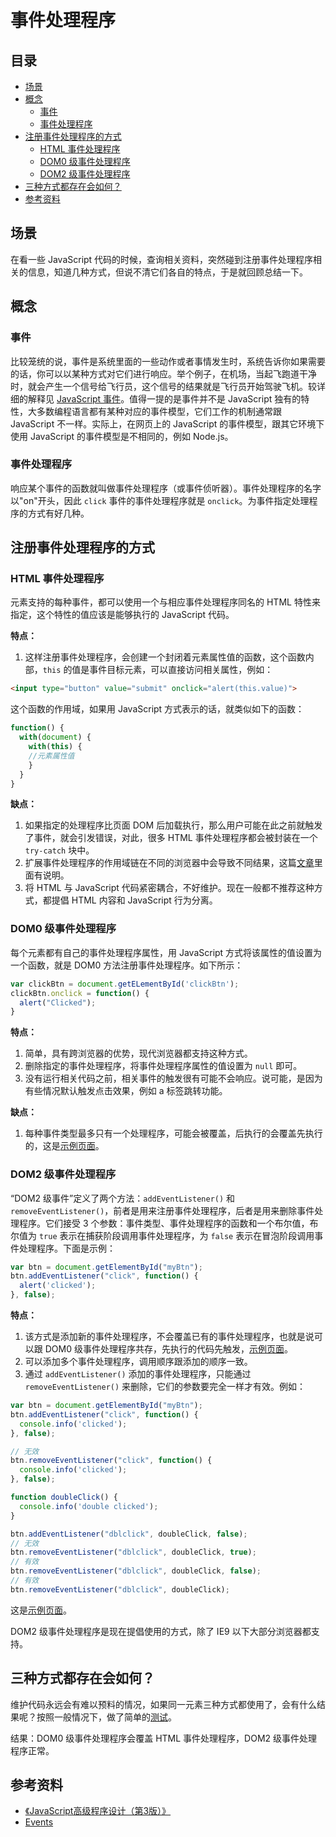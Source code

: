 # 事件处理程序
## 目录
- [场景](#situation)
- [概念](#concept)
  - [事件](#event)
  - [事件处理程序](#handler)
- [注册事件处理程序的方式](#ways)
  - [HTML 事件处理程序](#html)
  - [DOM0 级事件处理程序](#dom0)
  - [DOM2 级事件处理程序](#dom2)
- [三种方式都存在会如何？](#how)
- [参考资料](#reference)
## <a name="situation"></a> 场景
在看一些 JavaScript 代码的时候，查询相关资料，突然碰到注册事件处理程序相关的信息，知道几种方式，但说不清它们各自的特点，于是就回顾总结一下。

## <a name="concept"></a> 概念
### <a name="event"></a> 事件
比较笼统的说，事件是系统里面的一些动作或者事情发生时，系统告诉你如果需要的话，你可以以某种方式对它们进行响应。举个例子，在机场，当起飞跑道干净时，就会产生一个信号给飞行员，这个信号的结果就是飞行员开始驾驶飞机。较详细的解释见 [JavaScript 事件](https://github.com/XXHolic/blog/issues/14)。值得一提的是事件并不是 JavaScript 独有的特性，大多数编程语言都有某种对应的事件模型，它们工作的机制通常跟 JavaScript 不一样。实际上，在网页上的 JavaScript 的事件模型，跟其它环境下使用 JavaScript 的事件模型是不相同的，例如 Node.js。
### <a name="handler"></a> 事件处理程序
响应某个事件的函数就叫做事件处理程序（或事件侦听器）。事件处理程序的名字以"on"开头，因此 `click` 事件的事件处理程序就是 `onclick`。为事件指定处理程序的方式有好几种。

## <a name="ways"></a> 注册事件处理程序的方式
### <a name="html"></a> HTML 事件处理程序
元素支持的每种事件，都可以使用一个与相应事件处理程序同名的 HTML 特性来指定，这个特性的值应该是能够执行的 JavaScript 代码。

**特点：**
1. 这样注册事件处理程序，会创建一个封闭着元素属性值的函数，这个函数内部，`this` 的值是事件目标元素，可以直接访问相关属性，例如：
```html
<input type="button" value="submit" onclick="alert(this.value)">
```

这个函数的作用域，如果用 JavaScript 方式表示的话，就类似如下的函数：
```javascript
function() {
  with(document) {
    with(this) {
    //元素属性值
    }
  }
}
```

**缺点：**
1. 如果指定的处理程序比页面 DOM 后加载执行，那么用户可能在此之前就触发了事件，就会引发错误，对此，很多 HTML 事件处理程序都会被封装在一个 `try-catch` 块中。
2. 扩展事件处理程序的作用域链在不同的浏览器中会导致不同结果，这篇[文章](http://www.jibbering.com/faq/names/event_handler.html)里面有说明。
3. 将 HTML 与 JavaScript 代码紧密耦合，不好维护。现在一般都不推荐这种方式，都提倡 HTML 内容和 JavaScript 行为分离。

### <a name="dom0"></a> DOM0 级事件处理程序
每个元素都有自己的事件处理程序属性，用 JavaScript 方式将该属性的值设置为一个函数，就是 DOM0 方法注册事件处理程序。如下所示：
```javascript
var clickBtn = document.getELementById('clickBtn');
clickBtn.onclick = function() {
  alert("Clicked");
}
```
**特点：**
1. 简单，具有跨浏览器的优势，现代浏览器都支持这种方式。
2. 删除指定的事件处理程序，将事件处理程序属性的值设置为 `null` 即可。
3. 没有运行相关代码之前，相关事件的触发很有可能不会响应。说可能，是因为有些情况默认触发点击效果，例如 a 标签跳转功能。

**缺点：**
1. 每种事件类型最多只有一个处理程序，可能会被覆盖，后执行的会覆盖先执行的，这是[示例页面](https://xxholic.github.io/lab/lab-js/18/dom0-click.html)。

### <a name="dom2"></a> DOM2 级事件处理程序
“DOM2 级事件”定义了两个方法：`addEventListener()` 和 `removeEventListener()`，前者是用来注册事件处理程序，后者是用来删除事件处理程序。它们接受 3 个参数：事件类型、事件处理程序的函数和一个布尔值，布尔值为 `true` 表示在捕获阶段调用事件处理程序，为 `false` 表示在冒泡阶段调用事件处理程序。下面是示例：
```javascript
var btn = document.getElementById("myBtn");
btn.addEventListener("click", function() {
  alert('clicked');
}, false);
```
**特点：**
1. 该方式是添加新的事件处理程序，不会覆盖已有的事件处理程序，也就是说可以跟 DOM0 级事件处理程序共存，先执行的代码先触发，[示例页面](https://xxholic.github.io/lab/lab-js/18/dom2-click.html)。
2. 可以添加多个事件处理程序，调用顺序跟添加的顺序一致。
3. 通过 `addEventListener()` 添加的事件处理程序，只能通过 `removeEventListener()` 来删除，它们的参数要完全一样才有效。例如：
```javascript
var btn = document.getElementById("myBtn");
btn.addEventListener("click", function() {
  console.info('clicked');
}, false);

// 无效
btn.removeEventListener("click", function() {
  console.info('clicked');
}, false);

function doubleClick() {
  console.info('double clicked');
}

btn.addEventListener("dblclick", doubleClick, false);
// 无效
btn.removeEventListener("dblclick", doubleClick, true);
// 有效
btn.removeEventListener("dblclick", doubleClick, false);
// 有效
btn.removeEventListener("dblclick", doubleClick);
```
这是[示例页面](https://xxholic.github.io/lab/lab-js/18/dom2-remove.html)。

DOM2 级事件处理程序是现在提倡使用的方式，除了 IE9 以下大部分浏览器都支持。

## <a name="how"></a> 三种方式都存在会如何？
维护代码永远会有难以预料的情况，如果同一元素三种方式都使用了，会有什么结果呢？按照一般情况下，做了简单的[测试](https://xxholic.github.io/lab/lab-js/18/all-way.html)。

结果：DOM0 级事件处理程序会覆盖 HTML 事件处理程序，DOM2 级事件处理程序正常。


## <a name="reference"></a> 参考资料
- [《JavaScript高级程序设计（第3版）》](https://book.douban.com/subject/10546125/)
- [Events](https://developer.mozilla.org/en-US/docs/Learn/JavaScript/Building_blocks/Events)